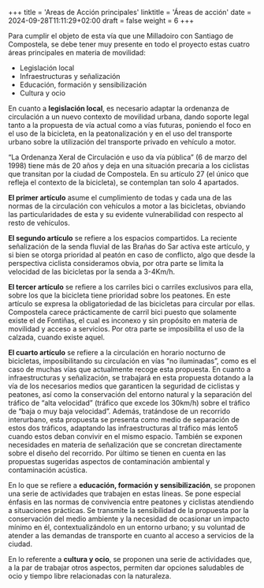 +++
title = 'Areas de Acción principales'
linktitle = 'Áreas de acción'
date = 2024-09-28T11:11:29+02:00
draft = false
weight = 6
+++

Para cumplir el objeto de esta vía que une Milladoiro con Santiago de Compostela, se debe
tener muy presente en todo el proyecto estas cuatro áreas principales en materia de
movilidad:

- Legislación local
- Infraestructuras y señalización
- Educación, formación y sensibilización
- Cultura y ocio

En cuanto a **legislación local**, es necesario adaptar la ordenanza de circulación a un nuevo contexto de movilidad urbana, dando soporte legal tanto a la propuesta de vía actual como a vías futuras, poniendo el foco en el uso de la bicicleta, en la peatonalización y en el uso del transporte urbano sobre la utilización del transporte privado en vehículo a motor.

“La Ordenanza Xeral de Circulación e uso da vía pública” (6 de marzo del 1998) tiene más
de 20 años y deja en una situación precaria a los ciclistas que transitan por la ciudad de Compostela. En su artículo 27 (el único que refleja el contexto de la bicicleta), se contemplan tan solo 4 apartados.

**El primer artículo** asume el cumplimiento de todas y cada una de las normas de la circulación con vehículos a motor a las bicicletas, obviando las particularidades de esta y su evidente vulnerabilidad con respecto al resto de vehículos.

**El segundo artículo** se refiere a los espacios compartidos. La reciente señalización de la senda fluvial de las Brañas do Sar activa este artículo, y si bien se otorga prioridad al peatón en caso de conflicto, algo que desde la perspectiva ciclista consideramos obvia, por otra parte se limita la velocidad de las bicicletas por la senda a 3-4Km/h.

**El tercer artículo** se refiere a los carriles bici o carriles exclusivos para ella, sobre los que la bicicleta tiene prioridad sobre los peatones. En este artículo se expresa la obligatoriedad de las bicicletas para circular por ellas. Compostela carece prácticamente de carril bici puesto que solamente existe el de Fontiñas, el cual es inconexo y sin propósito en materia de movilidad y acceso a servicios. Por otra parte se imposibilita el uso de la calzada, cuando existe aquel.

**El cuarto artículo** se refiere a la circulación en horario nocturno de bicicletas, imposibilitando su circulación en vías “no iluminadas”, como es el caso de muchas vías que actualmente recoge esta propuesta.
En cuanto a infraestructuras y señalización, se trabajará en esta propuesta dotando a la vía de los necesarios medios que garanticen la seguridad de ciclistas y peatones, así como la conservación del entorno natural y la separación del tráfico de “alta velocidad” (tráfico que excede los 30km/h) sobre el tráfico de “baja o muy baja velocidad”. Además, tratándose de un recorrido interurbano, esta propuesta se presenta como medio de separación de estos dos tráficos, adaptando las infraestructuras al tráfico más lento5 cuando estos deban convivir en el mismo espacio. También se exponen necesidades en materia de señalización que se concretan directamente sobre el diseño del recorrido. Por último se tienen en cuenta en las propuestas sugeridas aspectos de contaminación ambiental y contaminación acústica.

En lo que se refiere a **educación, formación y sensibilización**, se proponen una serie de actividades que trabajen en estas líneas. Se pone especial énfasis en las normas de convivencia entre peatones y ciclistas atendiendo a situaciones prácticas. Se transmite la sensibilidad de la propuesta por la conservación del medio ambiente y la necesidad de ocasionar un impacto mínimo en él, contextualizándolo en un entorno urbano; y su voluntad de atender a las demandas de transporte en cuanto al acceso a servicios de la ciudad.

En lo referente a **cultura y ocio**, se proponen una serie de actividades que, a la par de trabajar otros aspectos, permiten dar opciones saludables de ocio y tiempo libre relacionadas con la naturaleza.
